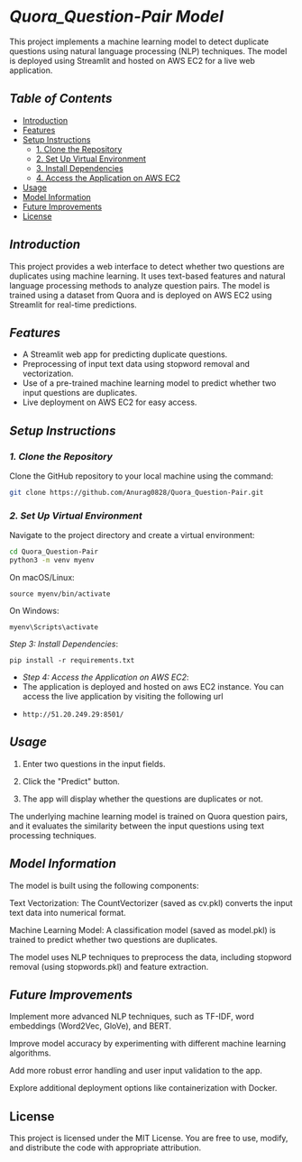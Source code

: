 # *Quora_Question-Pair Model*

This project implements a machine learning model to detect duplicate questions using natural language processing (NLP) techniques. The model is deployed using Streamlit and hosted on AWS EC2 for a live web application.

## *Table of Contents*
- [Introduction](#introduction)
- [Features](#features)
- [Setup Instructions](#setup-instructions)
  - [1. Clone the Repository](#1-clone-the-repository)
  - [2. Set Up Virtual Environment](#2-set-up-virtual-environment)
  - [3. Install Dependencies](#3-install-dependencies)
  - [4. Access the Application on AWS EC2](#4-access-the-application-on-aws-ec2)
- [Usage](#usage)
- [Model Information](#model-information)
- [Future Improvements](#future-improvements)
- [License](#license)

## *Introduction*
This project provides a web interface to detect whether two questions are duplicates using machine learning. It uses text-based features and natural language processing methods to analyze question pairs. The model is trained using a dataset from Quora and is deployed on AWS EC2 using Streamlit for real-time predictions.

## *Features*
- A Streamlit web app for predicting duplicate questions.
- Preprocessing of input text data using stopword removal and vectorization.
- Use of a pre-trained machine learning model to predict whether two input questions are duplicates.
- Live deployment on AWS EC2 for easy access.
## *Setup Instructions*

### *1. Clone the Repository*
Clone the GitHub repository to your local machine using the command:

```bash
git clone https://github.com/Anurag0828/Quora_Question-Pair.git
```
### *2. Set Up Virtual Environment*
Navigate to the project directory and create a virtual environment:
```bash
cd Quora_Question-Pair
python3 -m venv myenv
```
On macOS/Linux:
```
source myenv/bin/activate
```
On Windows:
```
myenv\Scripts\activate
```
*Step 3: Install Dependencies*: 
```
pip install -r requirements.txt
```
- *Step 4: Access the Application on AWS EC2*:
- The application  is deployed and hosted on aws EC2 instance. You can access the live application by visiting the following url
- ```
  http://51.20.249.29:8501/
  ```
## *Usage*

1. Enter two questions in the input fields.


2. Click the "Predict" button.


3. The app will display whether the questions are duplicates or not.



The underlying machine learning model is trained on Quora question pairs, and it evaluates the similarity between the input questions using text processing techniques.

## *Model Information*

The model is built using the following components:

Text Vectorization: The CountVectorizer (saved as cv.pkl) converts the input text data into numerical format.

Machine Learning Model: A classification model (saved as model.pkl) is trained to predict whether two questions are duplicates.


The model uses NLP techniques to preprocess the data, including stopword removal (using stopwords.pkl) and feature extraction.

## *Future Improvements*

Implement more advanced NLP techniques, such as TF-IDF, word embeddings (Word2Vec, GloVe), and BERT.

Improve model accuracy by experimenting with different machine learning algorithms.

Add more robust error handling and user input validation to the app.

Explore additional deployment options like containerization with Docker.


## License

This project is licensed under the MIT License. You are free to use, modify, and distribute the code with appropriate attribution.


